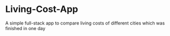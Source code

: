 # Living-Cost-App
A simple full-stack app to compare living costs of different cities which was finished in one day
